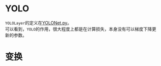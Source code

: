 # YOLO

`YOLOLayer`的定义在[YOLONet.py](../net/YOLONet.py)。<br>
可以看到，`YOLO`的作用，很大程度上都是在计算损失，本身没有可以梯度下降更新的参数。

# 变换
